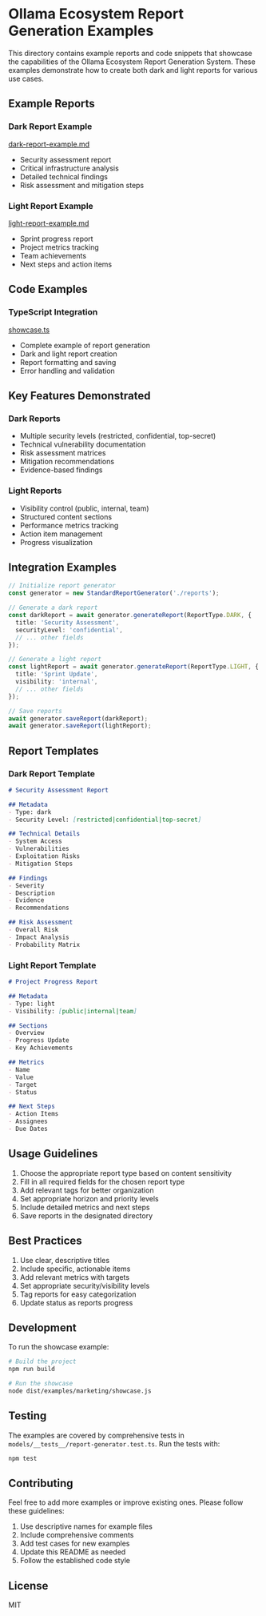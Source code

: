 # Ollama Ecosystem Report Generation Examples

This directory contains example reports and code snippets that showcase the capabilities of the Ollama Ecosystem Report Generation System. These examples demonstrate how to create both dark and light reports for various use cases.

## Example Reports

### Dark Report Example
[dark-report-example.md](./dark-report-example.md)
- Security assessment report
- Critical infrastructure analysis
- Detailed technical findings
- Risk assessment and mitigation steps

### Light Report Example
[light-report-example.md](./light-report-example.md)
- Sprint progress report
- Project metrics tracking
- Team achievements
- Next steps and action items

## Code Examples

### TypeScript Integration
[showcase.ts](./showcase.ts)
- Complete example of report generation
- Dark and light report creation
- Report formatting and saving
- Error handling and validation

## Key Features Demonstrated

### Dark Reports
- Multiple security levels (restricted, confidential, top-secret)
- Technical vulnerability documentation
- Risk assessment matrices
- Mitigation recommendations
- Evidence-based findings

### Light Reports
- Visibility control (public, internal, team)
- Structured content sections
- Performance metrics tracking
- Action item management
- Progress visualization

## Integration Examples

```typescript
// Initialize report generator
const generator = new StandardReportGenerator('./reports');

// Generate a dark report
const darkReport = await generator.generateReport(ReportType.DARK, {
  title: 'Security Assessment',
  securityLevel: 'confidential',
  // ... other fields
});

// Generate a light report
const lightReport = await generator.generateReport(ReportType.LIGHT, {
  title: 'Sprint Update',
  visibility: 'internal',
  // ... other fields
});

// Save reports
await generator.saveReport(darkReport);
await generator.saveReport(lightReport);
```

## Report Templates

### Dark Report Template
```markdown
# Security Assessment Report

## Metadata
- Type: dark
- Security Level: [restricted|confidential|top-secret]

## Technical Details
- System Access
- Vulnerabilities
- Exploitation Risks
- Mitigation Steps

## Findings
- Severity
- Description
- Evidence
- Recommendations

## Risk Assessment
- Overall Risk
- Impact Analysis
- Probability Matrix
```

### Light Report Template
```markdown
# Project Progress Report

## Metadata
- Type: light
- Visibility: [public|internal|team]

## Sections
- Overview
- Progress Update
- Key Achievements

## Metrics
- Name
- Value
- Target
- Status

## Next Steps
- Action Items
- Assignees
- Due Dates
```

## Usage Guidelines

1. Choose the appropriate report type based on content sensitivity
2. Fill in all required fields for the chosen report type
3. Add relevant tags for better organization
4. Set appropriate horizon and priority levels
5. Include detailed metrics and next steps
6. Save reports in the designated directory

## Best Practices

1. Use clear, descriptive titles
2. Include specific, actionable items
3. Add relevant metrics with targets
4. Set appropriate security/visibility levels
5. Tag reports for easy categorization
6. Update status as reports progress

## Development

To run the showcase example:

```bash
# Build the project
npm run build

# Run the showcase
node dist/examples/marketing/showcase.js
```

## Testing

The examples are covered by comprehensive tests in `models/__tests__/report-generator.test.ts`. Run the tests with:

```bash
npm test
```

## Contributing

Feel free to add more examples or improve existing ones. Please follow these guidelines:

1. Use descriptive names for example files
2. Include comprehensive comments
3. Add test cases for new examples
4. Update this README as needed
5. Follow the established code style

## License

MIT 
